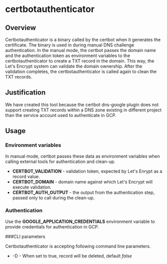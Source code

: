 # certbotauthenticator

## Overview

Certbotauthenticator is a binary called by the certbot when it generates the certificate. The binary is used in during manual DNS challenge authentication. In the manual mode, the certbot passes the domain name and the authentication token as environment variables to the certbotauthenticator to create a TXT record in the domain. This way, the Let's Encrypt system can validate the domain ownership. After the validation completes, the certbotauthenticator is called again to clean the TXT records.

## Justification

We have created this tool because the certbot dns-google plugin does not support creating TXT records within a DNS zone existing in different project than the service account used to authenticate in GCP.

## Usage

### Environment variables

In manual mode, certbot passes these data as environment variables when calling external tools for authentication and clean-up.

- **CERTBOT_VALIDATION** - validation token, expected by Let's Enrypt as a record value.
- **CERTBOT_DOMAIN** - domain name against which Let's Encrypt will execute validation.
- **CERTBOT_AUTH_OUTPUT** - the output from the authentication step, passed only to call during the clean-up.

### Authentication
Use the **GOOGLE_APPLICATION_CREDENTIALS** environment variable to provide credentials for authentication in GCP.

###CLI parameters

Certbotauthenticator is accepting following command line parameters.

- -D - When set to true, record will be deleted, default _false_
